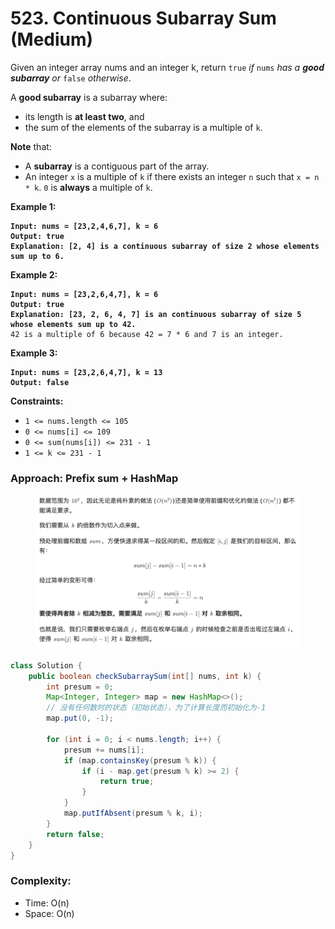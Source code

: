 # 523. Continuous Subarray Sum (Medium)

Given an integer array nums and an integer k, return `true` _if_ `nums` _has a **good subarray** or_ `false` _otherwise_.

A **good subarray** is a subarray where:

* its length is **at least two**, and
* the sum of the elements of the subarray is a multiple of `k`.

**Note** that:

* A **subarray** is a contiguous part of the array.
* An integer `x` is a multiple of `k` if there exists an integer `n` such that `x = n * k`. `0` is **always** a multiple of `k`.

**Example 1:**

<pre><code><strong>Input: nums = [23,2,4,6,7], k = 6
</strong><strong>Output: true
</strong><strong>Explanation: [2, 4] is a continuous subarray of size 2 whose elements sum up to 6.
</strong></code></pre>

**Example 2:**

<pre><code><strong>Input: nums = [23,2,6,4,7], k = 6
</strong><strong>Output: true
</strong><strong>Explanation: [23, 2, 6, 4, 7] is an continuous subarray of size 5 whose elements sum up to 42.
</strong>42 is a multiple of 6 because 42 = 7 * 6 and 7 is an integer.
</code></pre>

**Example 3:**

<pre><code><strong>Input: nums = [23,2,6,4,7], k = 13
</strong><strong>Output: false
</strong></code></pre>

**Constraints:**

* `1 <= nums.length <= 105`
* `0 <= nums[i] <= 109`
* `0 <= sum(nums[i]) <= 231 - 1`
* `1 <= k <= 231 - 1`



### Approach: Prefix sum + HashMap

<figure><img src="../../../../.gitbook/assets/image (1) (1).png" alt="" width="563"><figcaption></figcaption></figure>

```java
class Solution {
    public boolean checkSubarraySum(int[] nums, int k) {
        int presum = 0;
        Map<Integer, Integer> map = new HashMap<>();
        // 没有任何数时的状态（初始状态），为了计算长度而初始化为-1
        map.put(0, -1);

        for (int i = 0; i < nums.length; i++) {
            presum += nums[i];
            if (map.containsKey(presum % k)) {
                if (i - map.get(presum % k) >= 2) {
                    return true;
                }
            }
            map.putIfAbsent(presum % k, i);
        }
        return false;
    }
}
```

### Complexity:

* Time: O(n)
* Space: O(n)
